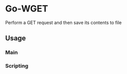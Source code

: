 # Go-WGET
Perform a GET request and then save its contents to file

## Usage

### Main

### Scripting
